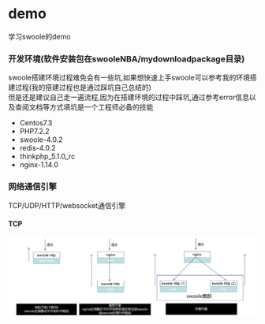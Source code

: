 # demo
学习swoole的demo  

### 开发环境(软件安装包在swooleNBA/mydownloadpackage目录)
swoole搭建环境过程难免会有一些坑,如果想快速上手swoole可以参考我的环境搭建过程(我的搭建过程也是通过踩坑自己总结的)  
但是还是建议自己走一遍流程,因为在搭建环境的过程中踩坑,通过参考error信息以及查阅文档等方式填坑是一个工程师必备的技能
* Centos7.3
* PHP7.2.2
* swoole-4.0.2
* redis-4.0.2
* thinkphp_5.1.0_rc
* nginx-1.14.0
### 网络通信引擎
TCP/UDP/HTTP/websocket通信引擎
#### TCP
![TCP](https://github.com/duiying/swooleNBA/blob/master/readmeimg/yuanli.png)

